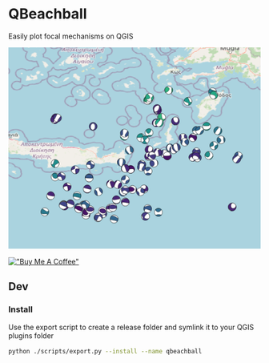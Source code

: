 # QBeachball

Easily plot focal mechanisms on QGIS

!["GreekData screenshot"](img/result.png)

[!["Buy Me A Coffee"](https://www.buymeacoffee.com/assets/img/custom_images/orange_img.png)](https://www.buymeacoffee.com/elymperis)

## Dev

### Install

Use the export script to create a release folder and symlink it to your QGIS plugins folder

```bash
python ./scripts/export.py --install --name qbeachball
```

